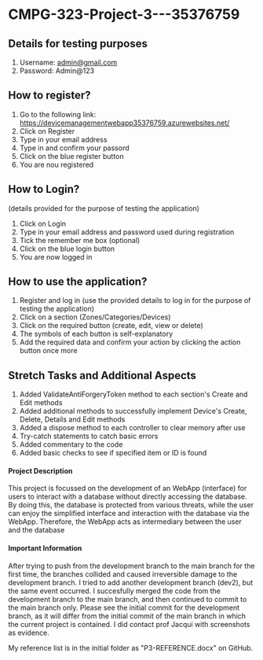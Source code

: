 # CMPG-323-Project-3---35376759

## Details for testing purposes
1. Username: admin@gmail.com
2. Password: Admin@123

## How to register?
1. Go to the following link: https://devicemanagementwebapp35376759.azurewebsites.net/
2. Click on Register
3. Type in your email address
4. Type in and confirm your passord
5. Click on the blue register button
6. You are nou registered



## How to Login?
(details provided for the purpose of testing the application)
1. Click on Login
2. Type in your email address and password used during registration
3. Tick the remember me box (optional)
4. Click on the blue login button
5. You are now logged in



## How to use the application?
1. Register and log in (use the provided details to log in for the purpose of testing the application)
2. Click on a section (Zones/Categories/Devices)
3. Click on the required button (create, edit, view or delete)
4. The symbols of each button is self-explanatory
5. Add the required data and confirm your action by clicking the action button once more



## Stretch Tasks and Additional Aspects
1. Added ValidateAntiForgeryToken method to each section's Create and Edit methods
2. Added additional methods to successfully implement Device's Create, Delete, Details and Edit methods
3. Added a dispose method to each controller to clear memory after use
4. Try-catch statements to catch basic errors
5. Added commentary to the code
6. Added basic checks to see if specified item or ID is found



#### Project Description
This project is focussed on the development of an WebApp (interface) for users to interact with a database without directly accessing the database. By doing this, the database is protected from various threats, while the user can enjoy the simplified interface and interaction with the database via the WebApp. Therefore, the WebApp acts as intermediary between the user and the database

#### Important Information
After trying to push from the development branch to the main branch for the first time, the branches collided and caused irreversible damage to the development branch. I tried to add another development branch (dev2), but the same event occurred. I succesfully merged the code from the development branch to the main branch, and then continued to commit to the main branch only. Please see the initial commit for the development branch, as it will differ from the initial commit of the main branch in which the current project is contained. I did contact prof Jacqui with screenshots as evidence. 

My reference list is in the initial folder as "P3-REFERENCE.docx" on GitHub.
